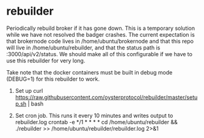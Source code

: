 # rebuilder
Periodically rebuild broker if it has gone down.  This is a temporary solution while we have not resolved the badger
crashes.  The current expectation is that brokernode code lives in /home/ubuntu/brokernode and that this repo will live in
/home/ubuntu/rebuilder, and that the status path is :3000/api/v2/status.  We should make all of this configurable if
we have to use this rebuilder for very long.

Take note that the docker containers must be built in debug mode (DEBUG=1) for this rebuilder to work.

1.  Set up
curl https://raw.githubusercontent.com/oysterprotocol/rebuilder/master/setup.sh | bash

2.  Set cron job.  This runs it every 10 minutes and writes output to rebuilder.log
crontab -e
*/1 * * * * cd /home/ubuntu/rebuilder && ./rebuilder >> /home/ubuntu/rebuilder/rebuilder.log 2>&1